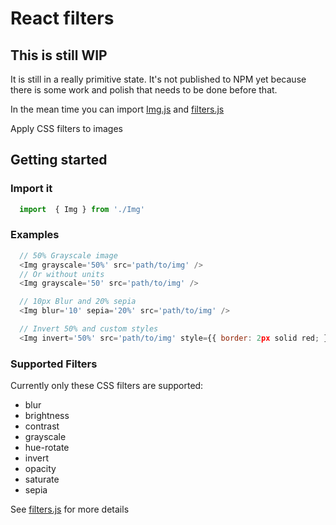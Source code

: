 # React filters

## This is still WIP

It is still in a really primitive state. It's not published to NPM yet because there is some work and polish that needs to be done before that.

In the mean time you can import [Img.js](https://github.com/rogeliog/react-filters/blob/master/src/Img.js) and [filters.js](https://github.com/rogeliog/react-filters/blob/master/src/filters.js)

Apply CSS filters to images

## Getting started

### Import it
```javascript
  import  { Img } from './Img'
```

### Examples

```javascript
  // 50% Grayscale image
  <Img grayscale='50%' src='path/to/img' />
  // Or without units
  <Img grayscale='50' src='path/to/img' />

  // 10px Blur and 20% sepia
  <Img blur='10' sepia='20%' src='path/to/img' />

  // Invert 50% and custom styles
  <Img invert='50%' src='path/to/img' style={{ border: 2px solid red; }} />

```

### Supported Filters
Currently only these CSS filters are supported:

* blur
* brightness
* contrast
* grayscale
* hue-rotate
* invert
* opacity
* saturate
* sepia

See [filters.js](https://github.com/rogeliog/react-filters/blob/master/src/filters.js) for more details
